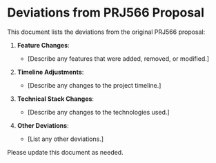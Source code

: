# Deviations from PRJ566 Proposal

This document lists the deviations from the original PRJ566 proposal:

1. **Feature Changes**:
   - [Describe any features that were added, removed, or modified.]

2. **Timeline Adjustments**:
   - [Describe any changes to the project timeline.]

3. **Technical Stack Changes**:
   - [Describe any changes to the technologies used.]

4. **Other Deviations**:
   - [List any other deviations.]

Please update this document as needed.